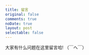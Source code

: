 ```yaml
---
title: 留言
original: false
comments: true
noDate: true
layout: post
selectable: false
---
```

大家有什么问题在这里留言哈!
（￣へ￣）